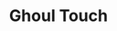 ---
title: "Ghoul Touch"

spell:
  schools:
    - name:        "Necromancy"
      subschools:  []
      descriptors: []
  classes:
    - name:  "Sorcerer/Wizard"
      abbr:  "Sor/Wiz"
      level: 2
  components:         [V, S, M]
  castingTime:        "1 standard action"
  range:              "Touch"
  target:             "Living humanoid touched"
  duration:           "{% die_roll 1 6 2 %} rounds"
  savingThrow:        "Fortitude negates"
  spellResistance:    "Yes"
  materialComponents: ["A small scrap of cloth taken from clothing worn by a ghoul, or a pinch of earth from a ghoul's lair."]
  description:        |
    Imbuing you with negative energy, this spell allows you to paralyze a single living humanoid for the duration of the spell with a successful melee touch attack.

    Additionally, the paralyzed subject exudes a carrion stench that causes all living creatures (except you) in a 10-foot-radius spread to become sickened (Fortitude negates). A neutralize poison spell removes the effect from a sickened creature, and creatures immune to poison are unaffected by the stench.
---